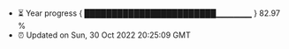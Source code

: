 - ⏳ Year progress { ████████████████████████▁▁▁▁▁▁ } 82.97 %
- ⏰ Updated on Sun, 30 Oct 2022 20:25:09 GMT

